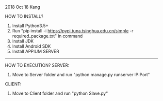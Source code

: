 2018 Oct 18
Kang

HOW TO INSTALL?

1. Install Python3.5+
2. Run "pip install -i https://pypi.tuna.tsinghua.edu.cn/simple -r required_package.txt" in command
3. Install JDK
4. Install Android SDK
5. Install APPIUM SERVER

-------------------------------------------------------------------------
HOW TO EXECUTION?
SERVER:

1. Move to Server folder and run "python manage.py runserver IP:Port"


CLIENT:

1. Move to Client folder and run "python Slave.py"
